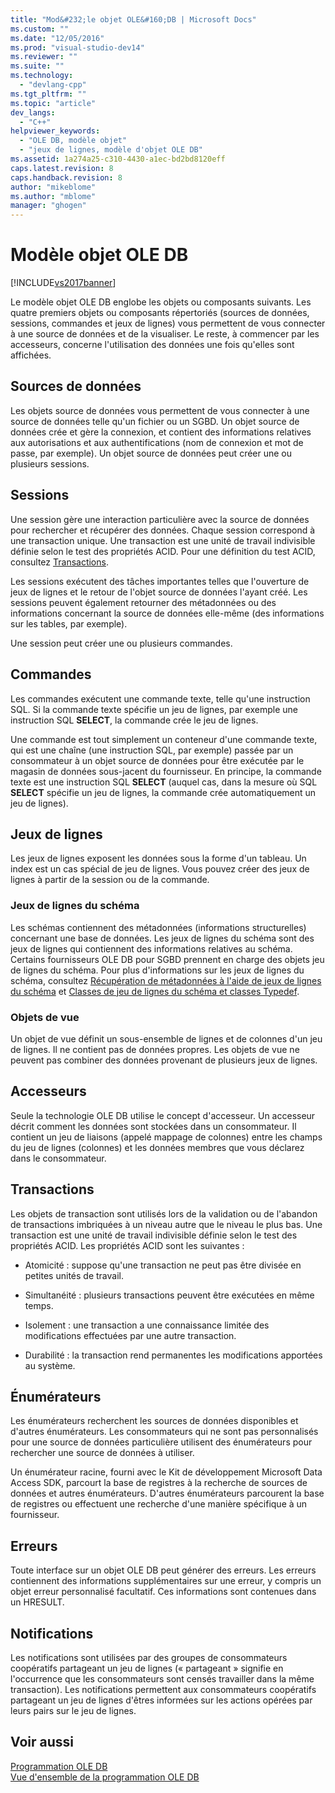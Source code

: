 ```yaml
---
title: "Mod&#232;le objet OLE&#160;DB | Microsoft Docs"
ms.custom: ""
ms.date: "12/05/2016"
ms.prod: "visual-studio-dev14"
ms.reviewer: ""
ms.suite: ""
ms.technology: 
  - "devlang-cpp"
ms.tgt_pltfrm: ""
ms.topic: "article"
dev_langs: 
  - "C++"
helpviewer_keywords: 
  - "OLE DB, modèle objet"
  - "jeux de lignes, modèle d'objet OLE DB"
ms.assetid: 1a274a25-c310-4430-a1ec-bd2bd8120eff
caps.latest.revision: 8
caps.handback.revision: 8
author: "mikeblome"
ms.author: "mblome"
manager: "ghogen"
---
```

# Mod&#232;le objet OLE&#160;DB
[!INCLUDE[vs2017banner](../../assembler/inline/includes/vs2017banner.md)]

Le modèle objet OLE DB englobe les objets ou composants suivants.  Les quatre premiers objets ou composants répertoriés \(sources de données, sessions, commandes et jeux de lignes\) vous permettent de vous connecter à une source de données et de la visualiser.  Le reste, à commencer par les accesseurs, concerne l'utilisation des données une fois qu'elles sont affichées.  
  
## Sources de données  
 Les objets source de données vous permettent de vous connecter à une source de données telle qu'un fichier ou un SGBD.  Un objet source de données crée et gère la connexion, et contient des informations relatives aux autorisations et aux authentifications \(nom de connexion et mot de passe, par exemple\).  Un objet source de données peut créer une ou plusieurs sessions.  
  
## Sessions  
 Une session gère une interaction particulière avec la source de données pour rechercher et récupérer des données.  Chaque session correspond à une transaction unique.  Une transaction est une unité de travail indivisible définie selon le test des propriétés ACID.  Pour une définition du test ACID, consultez [Transactions](#vcconoledbcomponents_transactions).  
  
 Les sessions exécutent des tâches importantes telles que l'ouverture de jeux de lignes et le retour de l'objet source de données l'ayant créé.  Les sessions peuvent également retourner des métadonnées ou des informations concernant la source de données elle\-même \(des informations sur les tables, par exemple\).  
  
 Une session peut créer une ou plusieurs commandes.  
  
## Commandes  
 Les commandes exécutent une commande texte, telle qu'une instruction SQL.  Si la commande texte spécifie un jeu de lignes, par exemple une instruction SQL **SELECT**, la commande crée le jeu de lignes.  
  
 Une commande est tout simplement un conteneur d'une commande texte, qui est une chaîne \(une instruction SQL, par exemple\) passée par un consommateur à un objet source de données pour être exécutée par le magasin de données sous\-jacent du fournisseur.  En principe, la commande texte est une instruction SQL **SELECT** \(auquel cas, dans la mesure où SQL **SELECT** spécifie un jeu de lignes, la commande crée automatiquement un jeu de lignes\).  
  
## Jeux de lignes  
 Les jeux de lignes exposent les données sous la forme d'un tableau.  Un index est un cas spécial de jeu de lignes.  Vous pouvez créer des jeux de lignes à partir de la session ou de la commande.  
  
### Jeux de lignes du schéma  
 Les schémas contiennent des métadonnées \(informations structurelles\) concernant une base de données.  Les jeux de lignes du schéma sont des jeux de lignes qui contiennent des informations relatives au schéma.  Certains fournisseurs OLE DB pour SGBD prennent en charge des objets jeu de lignes du schéma.  Pour plus d'informations sur les jeux de lignes du schéma, consultez [Récupération de métadonnées à l'aide de jeux de lignes du schéma](../../data/oledb/obtaining-metadata-with-schema-rowsets.md) et [Classes de jeu de lignes du schéma et classes Typedef](../../data/oledb/schema-rowset-classes-and-typedef-classes.md).  
  
### Objets de vue  
 Un objet de vue définit un sous\-ensemble de lignes et de colonnes d'un jeu de lignes.  Il ne contient pas de données propres.  Les objets de vue ne peuvent pas combiner des données provenant de plusieurs jeux de lignes.  
  
## Accesseurs  
 Seule la technologie OLE DB utilise le concept d'accesseur.  Un accesseur décrit comment les données sont stockées dans un consommateur.  Il contient un jeu de liaisons \(appelé mappage de colonnes\) entre les champs du jeu de lignes \(colonnes\) et les données membres que vous déclarez dans le consommateur.  
  
##  <a name="vcconoledbcomponents_transactions"></a> Transactions  
 Les objets de transaction sont utilisés lors de la validation ou de l'abandon de transactions imbriquées à un niveau autre que le niveau le plus bas.  Une transaction est une unité de travail indivisible définie selon le test des propriétés ACID.  Les propriétés ACID sont les suivantes :  
  
-   Atomicité : suppose qu'une transaction ne peut pas être divisée en petites unités de travail.  
  
-   Simultanéité : plusieurs transactions peuvent être exécutées en même temps.  
  
-   Isolement : une transaction a une connaissance limitée des modifications effectuées par une autre transaction.  
  
-   Durabilité : la transaction rend permanentes les modifications apportées au système.  
  
## Énumérateurs  
 Les énumérateurs recherchent les sources de données disponibles et d'autres énumérateurs.  Les consommateurs qui ne sont pas personnalisés pour une source de données particulière utilisent des énumérateurs pour rechercher une source de données à utiliser.  
  
 Un énumérateur racine, fourni avec le Kit de développement Microsoft Data Access SDK, parcourt la base de registres à la recherche de sources de données et autres énumérateurs.  D'autres énumérateurs parcourent la base de registres ou effectuent une recherche d'une manière spécifique à un fournisseur.  
  
## Erreurs  
 Toute interface sur un objet OLE DB peut générer des erreurs.  Les erreurs contiennent des informations supplémentaires sur une erreur, y compris un objet erreur personnalisé facultatif.  Ces informations sont contenues dans un HRESULT.  
  
## Notifications  
 Les notifications sont utilisées par des groupes de consommateurs coopératifs partageant un jeu de lignes \(« partageant » signifie en l'occurrence que les consommateurs sont censés travailler dans la même transaction\).  Les notifications permettent aux consommateurs coopératifs partageant un jeu de lignes d'êtres informées sur les actions opérées par leurs pairs sur le jeu de lignes.  
  
## Voir aussi  
 [Programmation OLE DB](../../data/oledb/ole-db-programming.md)   
 [Vue d'ensemble de la programmation OLE DB](../../data/oledb/ole-db-programming-overview.md)